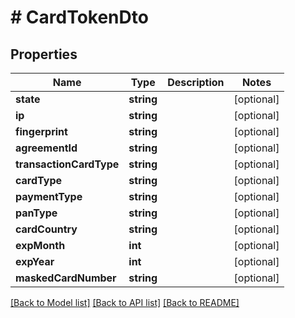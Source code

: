 # # CardTokenDto

## Properties

Name | Type | Description | Notes
------------ | ------------- | ------------- | -------------
**state** | **string** |  | [optional]
**ip** | **string** |  | [optional]
**fingerprint** | **string** |  | [optional]
**agreementId** | **string** |  | [optional]
**transactionCardType** | **string** |  | [optional]
**cardType** | **string** |  | [optional]
**paymentType** | **string** |  | [optional]
**panType** | **string** |  | [optional]
**cardCountry** | **string** |  | [optional]
**expMonth** | **int** |  | [optional]
**expYear** | **int** |  | [optional]
**maskedCardNumber** | **string** |  | [optional]

[[Back to Model list]](../../README.md#models) [[Back to API list]](../../README.md#endpoints) [[Back to README]](../../README.md)

